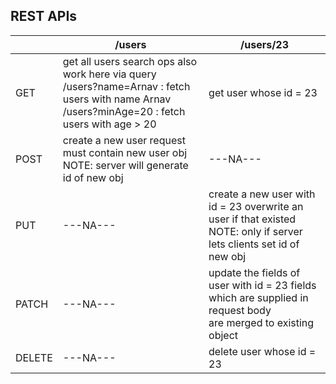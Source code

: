 

## REST APIs 

|        | /users                                                                                                                                                        | /users/23                                                                                                                      |
|--------|---------------------------------------------------------------------------------------------------------------------------------------------------------------|--------------------------------------------------------------------------------------------------------------------------------|
| GET    | get all users  search ops also work here via query <br>     /users?name=Arnav : fetch users with name Arnav <br> /users?minAge=20 : fetch users with age > 20 | get user whose id = 23                                                                                                         |
| POST   | create a new user   request must contain new user obj NOTE: server will generate id of new obj                                                                | ---NA---                                                                                                                       |
| PUT    | ---NA---                                                                                                                                                      | create a new user with id = 23   overwrite an user if that existed  <br>   NOTE: only if server lets clients set id of new obj |
| PATCH  | ---NA---                                                                                                                                                      | update the fields of user with id = 23   fields which are supplied in request body <br>    are merged to existing object       |
| DELETE | ---NA---                                                                                                                                                      | delete user whose id = 23                                                                                                      |